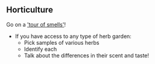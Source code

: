 ## Horticulture

Go on a ['tour of smells'](https://i.imgur.com/3rXeMf6.jpg)!

- If you have access to any type of herb garden:
  - Pick samples of various herbs
  - Identify each
  - Talk about the differences in their scent and taste!
